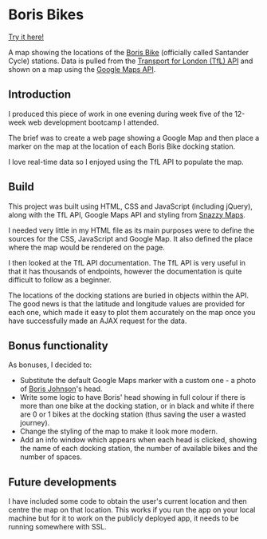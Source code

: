 # Boris Bikes

[Try it here!](https://suze.dev/boris_bikes/)

A map showing the locations of the [Boris Bike](https://tfl.gov.uk/modes/cycling/santander-cycles) (officially called Santander Cycle) stations.  Data is pulled from the [Transport for London (TfL) API](https://tfl.gov.uk/info-for/open-data-users/) and shown on a map using the [Google Maps API](https://developers.google.com/maps/).

## Introduction

I produced this piece of work in one evening during week five of the 12-week web development bootcamp I attended.

The brief was to create a web page showing a Google Map and then place a marker on the map at the location of each Boris Bike docking station.

I love real-time data so I enjoyed using the TfL API to populate the map.

## Build

This project was built using HTML, CSS and JavaScript (including jQuery), along with the TfL API, Google Maps API and styling from [Snazzy Maps](https://snazzymaps.com/).

I needed very little in my HTML file as its main purposes were to define the sources for the CSS, JavaScript and Google Map.  It also defined the place where the map would be rendered on the page.

I then looked at the TfL API documentation.  The TfL API is very useful in that it has thousands of endpoints, however the documentation is quite difficult to follow as a beginner.

The locations of the docking stations are buried in objects within the API.  The good news is that the latitude and longitude values are provided for each one, which made it easy to plot them accurately on the map once you have successfully made an AJAX request for the data.

## Bonus functionality

As bonuses, I decided to:

* Substitute the default Google Maps marker with a custom one - a photo of [Boris Johnson](https://en.wikipedia.org/wiki/Boris_Johnson)'s head.
* Write some logic to have Boris' head showing in full colour if there is more than one bike at the docking station, or in black and white if there are 0 or 1 bikes at the docking station (thus saving the user a wasted journey).
* Change the styling of the map to make it look more modern.
* Add an info window which appears when each head is clicked, showing the name of each docking station, the number of available bikes and the number of spaces.

## Future developments

I have included some code to obtain the user's current location and then centre the map on that location.  This works if you run the app on your local machine but for it to work on the publicly deployed app, it needs to be running somewhere with SSL.

